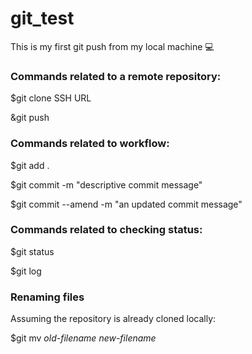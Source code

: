 # git_test
This is my first git push from my local machine 💻

### Commands related to a remote repository: 
$git clone SSH URL

&git push 

### Commands related to workflow: 
$git add . 

$git commit -m "descriptive commit message"

$git commit --amend -m "an updated commit message"

### Commands related to checking status:
$git status

$git log

### Renaming files
Assuming the repository is already cloned locally:

$git mv _old-filename_ _new-filename_